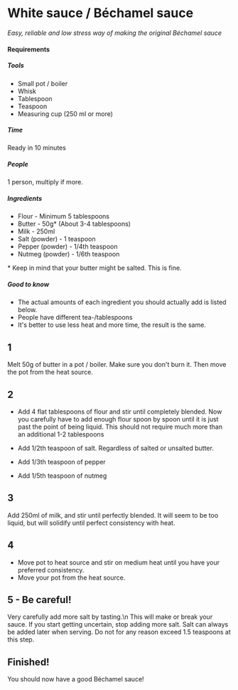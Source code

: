 # White sauce / Béchamel sauce
*Easy, reliable and low stress way of making the original Béchamel sauce*

#### Requirements
##### Tools
- Small pot / boiler
- Whisk
- Tablespoon
- Teaspoon
- Measuring cup (250 ml or more)

##### Time
Ready in 10 minutes

##### People
1 person, multiply if more.

##### Ingredients
- Flour - Minimum 5 tablespoons
- Butter - 50g* (About 3-4 tablespoons)
- Milk - 250ml
- Salt (powder) - 1 teaspoon
- Pepper (powder) - 1/4th teaspoon
- Nutmeg (powder) - 1/6th teaspoon

\* Keep in mind that your butter might be salted. This is fine.


##### Good to know
- The actual amounts of each ingredient you should actually add is listed below.
- People have different tea-/tablespoons
- It's better to use less heat and more time, the result is the same.



## 1
Melt 50g of butter in a pot / boiler. Make sure you don't burn it.
Then move the pot from the heat source.

## 2
- Add 4 flat tablespoons of flour and stir until completely blended.
Now you carefully have to add enough flour spoon by spoon until it
is just past the point of being liquid. This should not require much more than an additional 1-2 tablespoons

- Add 1/2th teaspoon of salt. Regardless of salted or unsalted butter.
- Add 1/3th teaspoon of pepper
- Add 1/5th teaspoon of nutmeg

## 3
Add 250ml of milk, and stir until perfectly blended. It will seem to be too liquid, but will solidify until perfect consistency with heat.

## 4
- Move pot to heat source and stir on medium heat until you have your preferred consistency.
- Move your pot from the heat source.

## 5 - Be careful!
Very carefully add more salt by tasting.\n
This will make or break your sauce. If you start getting uncertain, stop adding more salt.
Salt can always be added later when serving.
Do not for any reason exceed 1.5 teaspoons at this step.

## Finished!
You should now have a good Béchamel sauce!
